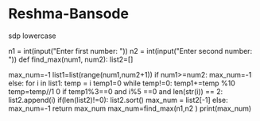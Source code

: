 # Reshma-Bansode
sdp lowercase

n1 = int(input("Enter first number: ")) n2
= int(input("Enter second number: ")) def find_max(num1, num2):
list2=[]
 
max_num=-1 list1=list(range(num1,num2+1)) if num1>=num2:
max_num=-1 else:
for i in list1:
temp = i temp1=0 while temp!=0: temp1+=temp
%10
temp=temp//1 0 if
temp1%3==0 and i%5 ==0
and len(str(i))
== 2:
list2.append(i) if(len(list2)!=0): list2.sort() max_num =
list2[-1] else:
max_num=-1 return max_num max_num=find_max(n1,n2
) print(max_num)
